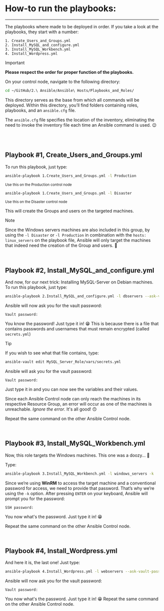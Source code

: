 # How-to run the playbooks:
***

The playbooks where made to be deployed in order.
If you take a look at the playbooks, they start with a number:

```
1. Create_Users_and_Groups.yml
2. Install_MySQL_and_configure.yml
3. Install_MySQL_Workbench.yml
4. Install_Wordpress.yml
```
>[!IMPORTANT]
>**Please respect the order for proper function of the playbooks.**

On your control node, navigate to the following directory:

```bash
cd ~/GitHub/2.\ Ansible/Ansible\ Hosts/Playbooks_and_Roles/
```

This directory serves as the base from which all commands will be deployed. Within this directory, you’ll find folders containing roles, playbooks, and an `ansible.cfg` file. <p>
The `ansible.cfg` file specifies the location of the inventory, eliminating the need to invoke the inventory file each time an Ansible command is used. 😉 

<br/>
<br/>


## Playbook \#1, Create_Users_and_Groups.yml

To run this playbook, just type:
```bash
ansible-playbook 1.Create_Users_and_Groups.yml -l Production
```
<sup> Use this on the Production control node </sup>
```bash
ansible-playbook 1.Create_Users_and_Groups.yml -l Disaster
```
<sup> Use this on the Disaster control node </sup>

This will create the Groups and users on the targeted machines. 

>[!NOTE]
> Since the Windows servers machines are also included in this group, by using the `-l Disaster` or `-l Production` in combination with the `hosts: linux_servers` on the playbook file, Ansible will only target the machines that indeed need the creation of the Group and users. :cowboy_hat_face:

<br/>

## Playbook \#2, Install_MySQL_and_configure.yml

And now, for our next trick: Installing MySQL-Server on Debian machines.
To run this playbook, just type:
```bash
ansible-playbook 2.Install_MySQL_and_configure.yml -l dbservers --ask-vault-password
```
Ansible will now ask you for the vault password:
```
Vault password:
```
You know the password! Just type it in! :grin:
This is because there is a file that contains passwords and usernames that must remain encrypted (called `secrets.yml`)

> [!TIP]
>If you wish to see what that file contains, type:
>```bash 
>ansible-vault edit MySQL_Server_Role/vars/secrets.yml
>```
>Ansible will ask you for the vault password:
>```
>Vault password:
>```
>Just type it in and you can now see the variables and their values.

Since each Ansible Control node can only reach the machines in its respective Resource Group, an error will occur as one of the machines is unreachable. *Ignore the error*. It's all good! :upside_down_face: <p>
Repeat the same command on the other Ansible Control node.

<br/>

## Playbook \#3, Install_MySQL_Workbench.yml
Now, this role targets the Windows machines. This one was a doozy... :woozy_face: <p>
Type:
```bash
ansible-playbook 3.Install_MySQL_Workbench.yml -l windows_servers -k
```
Since we’re using **WinRM** to access the target machine and a conventional password for access, we need to provide that password. That’s why we’re using the `-k` option. After pressing `ENTER` on your keyboard, Ansible will prompt you for the password:
```
SSH password: 
```
You now what's the password. Just type it in! :grin:

Repeat the same command on the other Ansible Control node.

<br/>

## Playbook \#4, Install_Wordpress.yml

And here it is, the last one! Just type:
```bash
ansible-playbook 4.Install_Wordpress.yml -l webservers --ask-vault-password
```
Ansible will now ask you for the vault password:
```
Vault password:
```
You now what's the password. Just type it in! :grin:
Repeat the same command on the other Ansible Control node.
